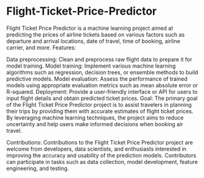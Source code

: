 # Flight-Ticket-Price-Predictor
Flight Ticket Price Predictor is a machine learning project aimed at predicting the prices of airline tickets based on various factors such as departure and arrival locations, date of travel, time of booking, airline carrier, and more. 
Features:

Data preprocessing: Clean and preprocess raw flight data to prepare it for model training.
Model training: Implement various machine learning algorithms such as regression, decision trees, or ensemble methods to build predictive models.
Model evaluation: Assess the performance of trained models using appropriate evaluation metrics such as mean absolute error or R-squared.
Deployment: Provide a user-friendly interface or API for users to input flight details and obtain predicted ticket prices.
Goal:
The primary goal of the Flight Ticket Price Predictor project is to assist travelers in planning their trips by providing them with accurate estimates of flight ticket prices. By leveraging machine learning techniques, the project aims to reduce uncertainty and help users make informed decisions when booking air travel.

Contributions:
Contributions to the Flight Ticket Price Predictor project are welcome from developers, data scientists, and enthusiasts interested in improving the accuracy and usability of the prediction models. Contributors can participate in tasks such as data collection, model development, feature engineering, and testing.
